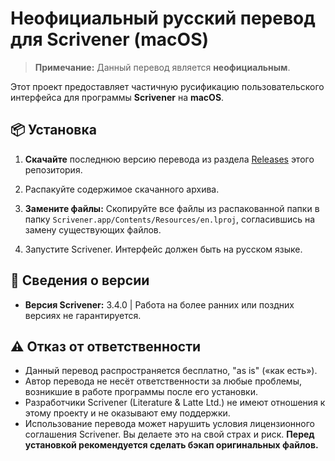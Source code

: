 # Неофициальный русский перевод для Scrivener (macOS)

> **Примечание:** Данный перевод является **неофициальным**.

Этот проект предоставляет частичную русификацию пользовательского интерфейса для программы **Scrivener** на **macOS**.

## 📦 Установка

1.  **Скачайте** последнюю версию перевода из раздела [Releases](https://github.com/your_username/your_repository_name/releases) этого репозитория.

2.  Распакуйте содержимое скачанного архива.

3.  **Замените файлы:** Скопируйте все файлы из распакованной папки в папку `Scrivener.app/Contents/Resources/en.lproj`, согласившись на замену существующих файлов.

4.  Запустите Scrivener. Интерфейс должен быть на русском языке.

## 🔄 Сведения о версии

*   **Версия Scrivener:** 3.4.0 | Работа на более ранних или поздних версиях не гарантируется.

## ⚠️ Отказ от ответственности

*   Данный перевод распространяется бесплатно, "as is" («как есть»).
*   Автор перевода не несёт ответственности за любые проблемы, возникшие в работе программы после его установки.
*   Разработчики Scrivener (Literature & Latte Ltd.) не имеют отношения к этому проекту и не оказывают ему поддержки.
*   Использование перевода может нарушить условия лицензионного соглашения Scrivener. Вы делаете это на свой страх и риск. **Перед установкой рекомендуется сделать бэкап оригинальных файлов.**
